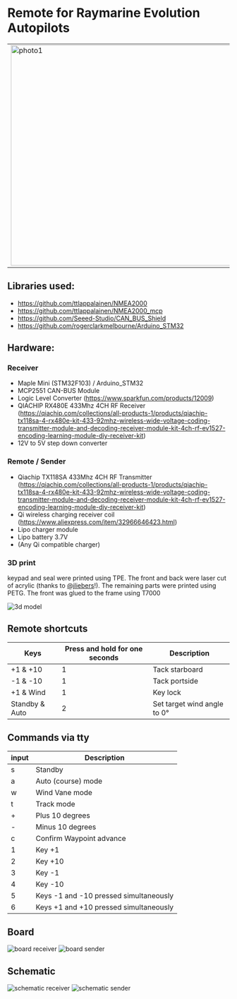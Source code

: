 # Remote for Raymarine Evolution Autopilots

<table>
<tbody>
  <tr>
    <td rowspan="2" valign="top"><img src="https://raw.githubusercontent.com/matztam/raymarine-evo-pilot-remote/master/Photos/photo1.jpg" alt="photo1" width="500"/></td>
    <td valign="top"><img src="https://raw.githubusercontent.com/matztam/raymarine-evo-pilot-remote/master/Photos/photo5.jpg" alt="photo5" height="200"/></td>
    <td valign="bottom"><img src="https://raw.githubusercontent.com/matztam/raymarine-evo-pilot-remote/master/Photos/photo2.jpg" alt="photo2" width="200"/></td>
  </tr>
  <tr>
    <td valign="top"><img src="https://raw.githubusercontent.com/matztam/raymarine-evo-pilot-remote/master/Photos/photo4.jpg" alt="photo4" height="200"/></td>
    <td valign="top"><img src="https://raw.githubusercontent.com/matztam/raymarine-evo-pilot-remote/master/Photos/photo3.jpg" alt="photo3" height="200"/></td>
  </tr>
</tbody>
</table>



## Libraries used:
* https://github.com/ttlappalainen/NMEA2000
* https://github.com/ttlappalainen/NMEA2000_mcp
* https://github.com/Seeed-Studio/CAN_BUS_Shield
* https://github.com/rogerclarkmelbourne/Arduino_STM32


## Hardware:

### Receiver
* Maple Mini (STM32F103) / Arduino_STM32
* MCP2551 CAN-BUS Module
* Logic Level Converter (https://www.sparkfun.com/products/12009)
* QIACHIP RX480E 433Mhz 4CH RF Receiver (https://qiachip.com/collections/all-products-1/products/qiachip-tx118sa-4-rx480e-kit-433-92mhz-wireless-wide-voltage-coding-transmitter-module-and-decoding-receiver-module-kit-4ch-rf-ev1527-encoding-learning-module-diy-receiver-kit)
* 12V to 5V step down converter

### Remote / Sender
* Qiachip TX118SA 433Mhz 4CH RF Transmitter (https://qiachip.com/collections/all-products-1/products/qiachip-tx118sa-4-rx480e-kit-433-92mhz-wireless-wide-voltage-coding-transmitter-module-and-decoding-receiver-module-kit-4ch-rf-ev1527-encoding-learning-module-diy-receiver-kit)
* Qi wireless charging receiver coil (https://www.aliexpress.com/item/32966646423.html)
* Lipo charger module
* Lipo battery 3.7V
* (Any Qi compatible charger)


### 3D print
keypad and seal were printed using TPE. The front and back were laser cut of acrylic (thanks to [@jliebers](https://github.com/jliebers)!). The remaining parts were printed using PETG. The front was glued to the frame using T7000

![3d model](https://raw.githubusercontent.com/matztam/raymarine-evo-pilot-remote/master/3D-Models/1_remote_3d_model.png)


## Remote shortcuts

| Keys           | Press and hold for one seconds | Description                 |
|----------------|--------------------------------|-----------------------------|
| +1 & +10       | 1                              | Tack starboard              |
| -1 & -10       | 1                              | Tack portside               |
| +1 & Wind      | 1                              | Key lock                    |
| Standby & Auto | 2                              | Set target wind angle to 0° |


## Commands via tty
| input | Description |
| ----- | ----------- |
| s | Standby |
| a | Auto (course) mode |
| w | Wind Vane mode |
| t | Track mode |
| + | Plus 10 degrees |
| - | Minus 10 degrees |
| c | Confirm Waypoint advance |
| 1 | Key +1 |
| 2 | Key +10 |
| 3 | Key -1 |
| 4 | Key -10 |
| 5 | Keys -1 and -10 pressed simultaneously |
| 6 | Keys +1 and +10 pressed simultaneously |

## Board

![board receiver](https://raw.githubusercontent.com/matztam/raymarine-evo-pilot-remote/master/Board/Autopilot_remote_receiver_brd.png)
![board sender](https://raw.githubusercontent.com/matztam/raymarine-evo-pilot-remote/master/Board/Autopilot_remote_sender_brd.png)

## Schematic

![schematic receiver](https://raw.githubusercontent.com/matztam/raymarine-evo-pilot-remote/master/Schematic/Autopilot_remote_receiver_sch.png)
![schematic sender](https://raw.githubusercontent.com/matztam/raymarine-evo-pilot-remote/master/Schematic/Autopilot_remote_sender_sch.png)
